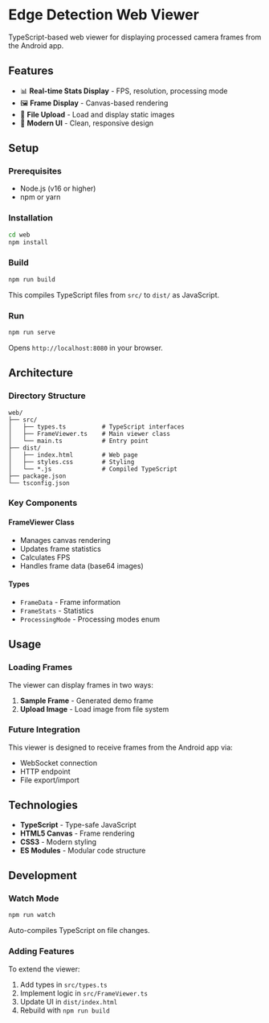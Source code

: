 # Edge Detection Web Viewer

TypeScript-based web viewer for displaying processed camera frames from the Android app.

## Features

- 📊 **Real-time Stats Display** - FPS, resolution, processing mode
- 🖼️ **Frame Display** - Canvas-based rendering
- 📁 **File Upload** - Load and display static images
- 🎨 **Modern UI** - Clean, responsive design

## Setup

### Prerequisites

- Node.js (v16 or higher)
- npm or yarn

### Installation

```bash
cd web
npm install
```

### Build

```bash
npm run build
```

This compiles TypeScript files from `src/` to `dist/` as JavaScript.

### Run

```bash
npm run serve
```

Opens `http://localhost:8080` in your browser.

## Architecture

### Directory Structure

```
web/
├── src/
│   ├── types.ts          # TypeScript interfaces
│   ├── FrameViewer.ts    # Main viewer class
│   └── main.ts           # Entry point
├── dist/
│   ├── index.html        # Web page
│   ├── styles.css        # Styling
│   └── *.js              # Compiled TypeScript
├── package.json
└── tsconfig.json
```

### Key Components

#### FrameViewer Class
- Manages canvas rendering
- Updates frame statistics
- Calculates FPS
- Handles frame data (base64 images)

#### Types
- `FrameData` - Frame information
- `FrameStats` - Statistics
- `ProcessingMode` - Processing modes enum

## Usage

### Loading Frames

The viewer can display frames in two ways:

1. **Sample Frame** - Generated demo frame
2. **Upload Image** - Load image from file system

### Future Integration

This viewer is designed to receive frames from the Android app via:
- WebSocket connection
- HTTP endpoint
- File export/import

## Technologies

- **TypeScript** - Type-safe JavaScript
- **HTML5 Canvas** - Frame rendering
- **CSS3** - Modern styling
- **ES Modules** - Modular code structure

## Development

### Watch Mode

```bash
npm run watch
```

Auto-compiles TypeScript on file changes.

### Adding Features

To extend the viewer:

1. Add types in `src/types.ts`
2. Implement logic in `src/FrameViewer.ts`
3. Update UI in `dist/index.html`
4. Rebuild with `npm run build`


